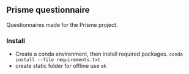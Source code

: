 ## Prisme questionnaire
Questionnaires made for the Prisme project. 
### Install
- Create a conda envirenment, then install required packages.
`conda install --file requirements.txt`
- create static folder for offline use
`mk`  